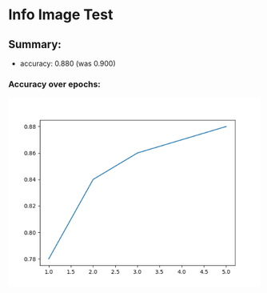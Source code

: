 # Info Image Test


## Summary:

 * accuracy: 0.880 (was 0.900)

### Accuracy over epochs:

![Accuracy over epochs](test_iimage_method/1480cb506ba82537e06cc694cd30c74f87edfd21)
